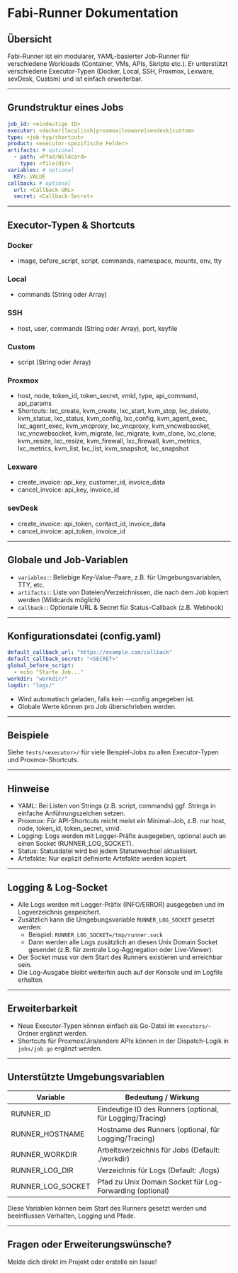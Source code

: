 # Fabi-Runner Dokumentation

## Übersicht

Fabi-Runner ist ein modularer, YAML-basierter Job-Runner für verschiedene Workloads (Container, VMs, APIs, Skripte etc.). Er unterstützt verschiedene Executor-Typen (Docker, Local, SSH, Proxmox, Lexware, sevDesk, Custom) und ist einfach erweiterbar.

---

## Grundstruktur eines Jobs

```yaml
job_id: <eindeutige ID>
executor: <docker|local|ssh|proxmox|lexware|sevdesk|custom>
type: <job-typ/shortcut>
product: <executor-spezifische Felder>
artifacts: # optional
  - path: <Pfad/Wildcard>
    type: <file|dir>
variables: # optional
  KEY: VALUE
callback: # optional
  url: <Callback-URL>
  secret: <Callback-Secret>
```

---

## Executor-Typen & Shortcuts

### Docker
- image, before_script, script, commands, namespace, mounts, env, tty

### Local
- commands (String oder Array)

### SSH
- host, user, commands (String oder Array), port, keyfile

### Custom
- script (String oder Array)

### Proxmox
- host, node, token_id, token_secret, vmid, type, api_command, api_params
- Shortcuts: lxc_create, kvm_create, lxc_start, kvm_stop, lxc_delete, kvm_status, lxc_status, kvm_config, lxc_config, kvm_agent_exec, lxc_agent_exec, kvm_vncproxy, lxc_vncproxy, kvm_vncwebsocket, lxc_vncwebsocket, kvm_migrate, lxc_migrate, kvm_clone, lxc_clone, kvm_resize, lxc_resize, kvm_firewall, lxc_firewall, kvm_metrics, lxc_metrics, kvm_list, lxc_list, kvm_snapshot, lxc_snapshot

### Lexware
- create_invoice: api_key, customer_id, invoice_data
- cancel_invoice: api_key, invoice_id

### sevDesk
- create_invoice: api_token, contact_id, invoice_data
- cancel_invoice: api_token, invoice_id

---

## Globale und Job-Variablen

- `variables:`: Beliebige Key-Value-Paare, z.B. für Umgebungsvariablen, TTY, etc.
- `artifacts:`: Liste von Dateien/Verzeichnissen, die nach dem Job kopiert werden (Wildcards möglich)
- `callback:`: Optionale URL & Secret für Status-Callback (z.B. Webhook)

---

## Konfigurationsdatei (config.yaml)

```yaml
default_callback_url: "https://example.com/callback"
default_callback_secret: "<SECRET>"
global_before_script:
  - echo "Starte Job..."
workdir: "workdir/"
logdir: "logs/"
```

- Wird automatisch geladen, falls kein --config angegeben ist.
- Globale Werte können pro Job überschrieben werden.

---

## Beispiele

Siehe `tests/<executor>/` für viele Beispiel-Jobs zu allen Executor-Typen und Proxmox-Shortcuts.

---

## Hinweise
- YAML: Bei Listen von Strings (z.B. script, commands) ggf. Strings in einfache Anführungszeichen setzen.
- Proxmox: Für API-Shortcuts reicht meist ein Minimal-Job, z.B. nur host, node, token_id, token_secret, vmid.
- Logging: Logs werden mit Logger-Präfix ausgegeben, optional auch an einen Socket (RUNNER_LOG_SOCKET).
- Status: Statusdatei wird bei jedem Statuswechsel aktualisiert.
- Artefakte: Nur explizit definierte Artefakte werden kopiert.

---

## Logging & Log-Socket

- Alle Logs werden mit Logger-Präfix (INFO/ERROR) ausgegeben und im Logverzeichnis gespeichert.
- Zusätzlich kann die Umgebungsvariable `RUNNER_LOG_SOCKET` gesetzt werden:
  - Beispiel: `RUNNER_LOG_SOCKET=/tmp/runner.sock`
  - Dann werden alle Logs zusätzlich an diesen Unix Domain Socket gesendet (z.B. für zentrale Log-Aggregation oder Live-Viewer).
- Der Socket muss vor dem Start des Runners existieren und erreichbar sein.
- Die Log-Ausgabe bleibt weiterhin auch auf der Konsole und im Logfile erhalten.

---

## Erweiterbarkeit
- Neue Executor-Typen können einfach als Go-Datei im `executors/`-Ordner ergänzt werden.
- Shortcuts für Proxmox/Jira/andere APIs können in der Dispatch-Logik in `jobs/job.go` ergänzt werden.

---

## Unterstützte Umgebungsvariablen

| Variable              | Bedeutung / Wirkung                                              |
|-----------------------|-----------------------------------------------------------------|
| RUNNER_ID             | Eindeutige ID des Runners (optional, für Logging/Tracing)        |
| RUNNER_HOSTNAME       | Hostname des Runners (optional, für Logging/Tracing)             |
| RUNNER_WORKDIR        | Arbeitsverzeichnis für Jobs (Default: ./workdir)                 |
| RUNNER_LOG_DIR        | Verzeichnis für Logs (Default: ./logs)                           |
| RUNNER_LOG_SOCKET     | Pfad zu Unix Domain Socket für Log-Forwarding (optional)         |

Diese Variablen können beim Start des Runners gesetzt werden und beeinflussen Verhalten, Logging und Pfade.

---

## Fragen oder Erweiterungswünsche?
Melde dich direkt im Projekt oder erstelle ein Issue!
